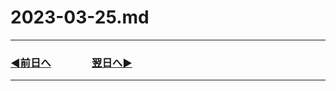 # 2023-03-25.md
---
### [◀️前日へ](https://github.com/yuasys/chatty-journal/blob/main/2023/03/2023-03-24.md)&emsp;&emsp;&emsp;&emsp;[翌日へ▶️](https://github.com/yuasys/chatty-journal/blob/main/2023/03/2023-03-26.md)

---
